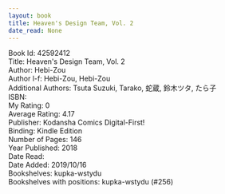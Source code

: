 ```yaml
---
layout: book
title: Heaven's Design Team, Vol. 2
date_read: None
---
```


Book Id: 42592412<br />
Title: Heaven's Design Team, Vol. 2<br />
Author: Hebi-Zou<br />
Author l-f: Hebi-Zou, Hebi-Zou<br />
Additional Authors: Tsuta Suzuki, Tarako, 蛇蔵, 鈴木ツタ, たら子<br />
ISBN: <br />
My Rating: 0<br />
Average Rating: 4.17<br />
Publisher: Kodansha Comics Digital-First!<br />
Binding: Kindle Edition<br />
Number of Pages: 146<br />
Year Published: 2018<br />
Date Read: <br />
Date Added: 2019/10/16<br />
Bookshelves: kupka-wstydu<br />
Bookshelves with positions: kupka-wstydu (#256)<br />

